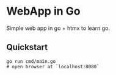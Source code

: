 # WebApp in Go

Simple web app in go + htmx to learn go.

## Quickstart

```console
go run cmd/main.go
# open browser at `localhost:8080`
```
